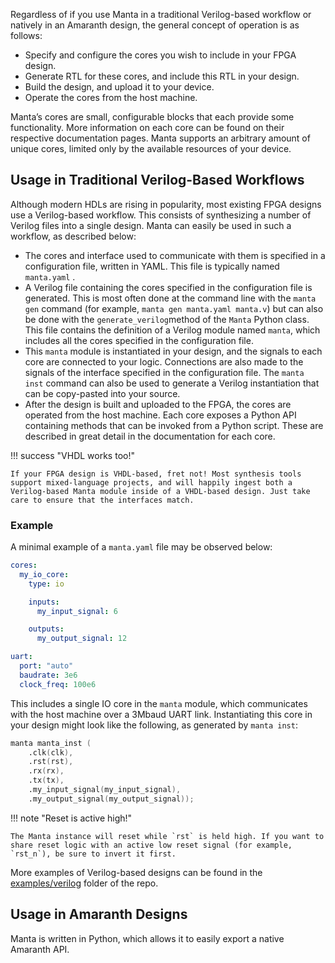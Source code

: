 
Regardless of if you use Manta in a traditional Verilog-based workflow or natively in an Amaranth design, the general concept of operation is as follows:

- Specify and configure the cores you wish to include in your FPGA design.
- Generate RTL for these cores, and include this RTL in your design.
- Build the design, and upload it to your device.
- Operate the cores from the host machine.

Manta’s cores are small, configurable blocks that each provide some functionality. More information on each core can be found on their respective documentation pages. Manta supports an arbitrary amount of unique cores, limited only by the available resources of your device.

## Usage in Traditional Verilog-Based Workflows

Although modern HDLs are rising in popularity, most existing FPGA designs use a Verilog-based workflow. This consists of synthesizing a number of Verilog files into a single design. Manta can easily be used in such a workflow, as described below:

- The cores and interface used to communicate with them is specified in a configuration file, written in YAML. This file is typically named `manta.yaml` .
- A Verilog file containing the cores specified in the configuration file is generated. This is most often done at the command line with the `manta gen` command (for example, `manta gen manta.yaml manta.v`) but can also be done with the `generate_verilog`method of the `Manta` Python class. This file contains the definition of a Verilog module named `manta`, which includes all the cores specified in the configuration file.
- This `manta` module is instantiated in your design, and the signals to each core are connected to your logic. Connections are also made to the signals of the interface specified in the configuration file. The `manta inst` command can also be used to generate a Verilog instantiation that can be copy-pasted into your source.
- After the design is built and uploaded to the FPGA, the cores are operated from the host machine. Each core exposes a Python API containing methods that can be invoked from a Python script. These are described in great detail in the documentation for each core.

!!! success "VHDL works too!"

    If your FPGA design is VHDL-based, fret not! Most synthesis tools support mixed-language projects, and will happily ingest both a Verilog-based Manta module inside of a VHDL-based design. Just take care to ensure that the interfaces match.

### Example

A minimal example of a `manta.yaml` file may be observed below:

```yaml
cores:
  my_io_core:
    type: io

    inputs:
      my_input_signal: 6

    outputs:
      my_output_signal: 12

uart:
  port: "auto"
  baudrate: 3e6
  clock_freq: 100e6
```

This includes a single IO core in the `manta` module, which communicates with the host machine over a 3Mbaud UART link. Instantiating this core in your design might look like the following, as generated by `manta inst`:

```verilog
manta manta_inst (
    .clk(clk),
    .rst(rst),
    .rx(rx),
    .tx(tx),
    .my_input_signal(my_input_signal),
    .my_output_signal(my_output_signal));
```

!!! note "Reset is active high!"

    The Manta instance will reset while `rst` is held high. If you want to share reset logic with an active low reset signal (for example, `rst_n`), be sure to invert it first.

More examples of Verilog-based designs can be found in the [examples/verilog](https://github.com/fischermoseley/manta/tree/main/examples/verilog) folder of the repo.

## Usage in Amaranth Designs

Manta is written in Python, which allows it to easily export a native Amaranth API.